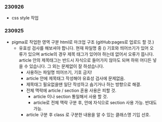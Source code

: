 ### 230926 ###

- css style 작업

### 230925 ###

- pigma로 작업한 영역 구분 html로 마크업 구조 (gitHub:pages로 업로드 할 것.)
  - 유효성 검사를 해보셔야 합니다. 현재 파일명 중 () 기호와 띄어쓰기가 있어 오류가 있으며 article의 경우 제목 태그가 있어야 하는데 없어서 오류가 뜹니다. article 안의 제목태그는 반드시 자식으로 들어가지 않아도 되며 하위 어디든 넣을 수 있습니다. 그 외는 문제없이 잘 하셨습니다.
    - 사용하는 파일명 띄어쓰기, 기호 금지!
    - article 안에 제목태그 작성해야 유효성 검사에 문제없음.
    - 제목태그 필요없을땐 일단 작성하고 숨기거나 하는 방향으로 해결.
    - 전체 맥락에 article / section 혼용 사용은 피할 것.
      - article 이나 section 통일해서 사용 할 것.
      - article로 전체 맥락 구분 후, 안에 자식으로 section 사용 가능. 반대도 가능.
    - article 구분 후 class 로 구분한 내용을 알 수 있는 클래스명 기입 선호.